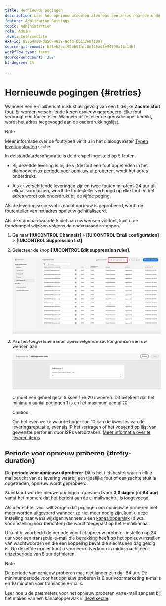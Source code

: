 ```yaml
---
title: Hernieuwde pogingen
description: Leer hoe opnieuw proberen alvorens een adres naar de onderdrukkingslijst te verzenden
feature: Application Settings
topic: Administration
role: Admin
level: Intermediate
exl-id: 05564a99-da50-4837-8dfb-bb1d3e0f1097
source-git-commit: b31eb2bcf52bb57aec8e145ad8e94790a1fb44bf
workflow-type: tm+mt
source-wordcount: '387'
ht-degree: 1%

---
```


# Hernieuwde pogingen {#retries}

Wanneer een e-mailbericht mislukt als gevolg van een tijdelijke **Zachte stuit** fout. Er worden verschillende keren opnieuw geprobeerd. Elke fout verhoogt een foutenteller. Wanneer deze teller de grensdrempel bereikt, wordt het adres toegevoegd aan de onderdrukkingslijst.

>[!NOTE]
>
>Meer informatie over de fouttypen vindt u in het dialoogvenster [Typen leveringsfouten](../reports/suppression-list.md#delivery-failures) sectie.

In de standaardconfiguratie is de drempel ingesteld op 5 fouten.

* Bij dezelfde levering is bij de vijfde fout een fout opgetreden in het dialoogvenster [periode voor opnieuw uitproberen](#retry-duration), wordt het adres onderdrukt.

* Als er verschillende leveringen zijn en twee fouten minstens 24 uur uit elkaar voorkomen, wordt de foutenteller verhoogd op elke fout en het adres wordt ook onderdrukt bij de vijfde poging.

Als de levering succesvol is nadat opnieuw is geprobeerd, wordt de foutenteller van het adres opnieuw geïnitialiseerd.

Als de standaardwaarde 5 niet aan uw wensen voldoet, kunt u de foutdrempel wijzigen volgens de onderstaande stappen.

1. Ga naar **[!UICONTROL Channels]** > **[!UICONTROL Email configuration]** > **[!UICONTROL Suppression list]**.

1. Selecteer de knop **[!UICONTROL Edit suppression rules]**.

   ![](assets/suppression-list-edit-retries.png)

1. Pas het toegestane aantal opeenvolgende zachte grenzen aan uw wensen aan.

   ![](assets/suppression-list-edit-soft-bounces.png)

   U moet een geheel getal tussen 1 en 20 invoeren. Dit betekent dat het minimum aantal pogingen 1 is en het maximum aantal 20.

   >[!CAUTION]
   >
   >Om het even welke waarde hoger dan 10 kan de kwesties van de leveringsreputatie, evenals IP het vertragen of het voegend op lijst van gewenste personen door ISPs veroorzaken. [Meer informatie over te leveren items](../reports/deliverability.md)

## Periode voor opnieuw proberen {#retry-duration}

De **periode voor opnieuw uitproberen** Dit is het tijdsbestek waarin elk e-mailbericht van de levering waarbij een tijdelijke fout of een zachte stuit is opgetreden, opnieuw wordt geprobeerd.

Standaard worden nieuwe pogingen uitgevoerd voor **3,5 dagen** (of **84 uur**) vanaf het moment dat het bericht aan de e-mailwachtrij is toegevoegd.

Als u er echter voor wilt zorgen dat pogingen om opnieuw te proberen niet meer worden uitgevoerd wanneer ze niet meer nodig zijn, kunt u deze instelling naar wens wijzigen wanneer u een [kanaaloppervlak](channel-surfaces.md) (d.w.z. voorinstelling voor berichten) die wordt toegepast op het e-mailkanaal.

U kunt bijvoorbeeld de periode voor het opnieuw proberen instellen op 24 uur voor een transactie-e-mail die betrekking heeft op het opnieuw instellen van wachtwoorden en die een koppeling bevat die slechts een dag geldig is. Op dezelfde manier kunt u voor een uitverkoop in middernacht een uitzetperiode van 6 uur definiëren.

>[!NOTE]
>
>De periode van opnieuw proberen mag niet langer zijn dan 84 uur. De minimumperiode voor het opnieuw proberen is 6 uur voor marketing e-mails en 10 minuten voor transactie e-mails.

Leer hoe u de parameters voor het opnieuw proberen van e-mail aanpast bij het maken van een kanaaloppervlak in [deze sectie](channel-surfaces.md#create-channel-surface).

